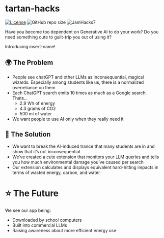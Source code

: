 # tartan-hacks
[![License](https://img.shields.io/badge/license-MIT-green)](LICENSE.md)
![GitHub repo size](https://img.shields.io/github/repo-size/zhaju/tartan-hacks)
![JamHacks7](https://img.shields.io/badge/event-TartanHacks-%23C41230)

Have you become too dependent on Generative AI to do your work? Do you need something cute to guilt-trip you out of using it?

Introducing insert-name!

## 🌍 The Problem
- People see chatGPT and other LLMs as inconsequential, magical wizards. Especially among students like us, there is a normalized overreliance on them
- Each ChatGPT search emits 10 times as much as a Google search. Thats...
    - 2.9 Wh of energy
    - 4.3 grams of CO2
    - 500 ml of water
- We want people to use AI only when they really need it

## 🦆 The Solution
- We want to break the AI-induced trance that many students are in and show that it’s not inconsequential 
- We’ve created a cute extension that monitors your LLM queries and tells you how much environmental damage you’ve caused per search 
- Our extension calculates and displays equivalent hard-hitting impacts in terms of wasted energy, carbon, and water

# ⭐ The Future
We see our app being:
- Downloaded by school computers
- Built into commercial LLMs
- Raising awareness about more efficient energy use
